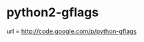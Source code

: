 python2-gflags
========================================

url = http://code.google.com/p/python-gflags
